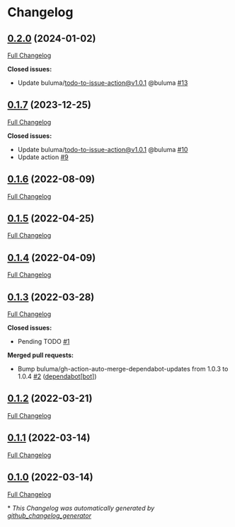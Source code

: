 # Changelog

## [0.2.0](https://github.com/buluma/ansible-role-tftpd/tree/0.2.0) (2024-01-02)

[Full Changelog](https://github.com/buluma/ansible-role-tftpd/compare/0.1.7...0.2.0)

**Closed issues:**

- Update buluma/todo-to-issue-action@v1.0.1 @buluma [\#13](https://github.com/buluma/ansible-role-tftpd/issues/13)

## [0.1.7](https://github.com/buluma/ansible-role-tftpd/tree/0.1.7) (2023-12-25)

[Full Changelog](https://github.com/buluma/ansible-role-tftpd/compare/0.1.6...0.1.7)

**Closed issues:**

- Update buluma/todo-to-issue-action@v1.0.1 @buluma [\#10](https://github.com/buluma/ansible-role-tftpd/issues/10)
- Update action [\#9](https://github.com/buluma/ansible-role-tftpd/issues/9)

## [0.1.6](https://github.com/buluma/ansible-role-tftpd/tree/0.1.6) (2022-08-09)

[Full Changelog](https://github.com/buluma/ansible-role-tftpd/compare/0.1.5...0.1.6)

## [0.1.5](https://github.com/buluma/ansible-role-tftpd/tree/0.1.5) (2022-04-25)

[Full Changelog](https://github.com/buluma/ansible-role-tftpd/compare/0.1.4...0.1.5)

## [0.1.4](https://github.com/buluma/ansible-role-tftpd/tree/0.1.4) (2022-04-09)

[Full Changelog](https://github.com/buluma/ansible-role-tftpd/compare/0.1.3...0.1.4)

## [0.1.3](https://github.com/buluma/ansible-role-tftpd/tree/0.1.3) (2022-03-28)

[Full Changelog](https://github.com/buluma/ansible-role-tftpd/compare/0.1.2...0.1.3)

**Closed issues:**

- Pending TODO [\#1](https://github.com/buluma/ansible-role-tftpd/issues/1)

**Merged pull requests:**

- Bump buluma/gh-action-auto-merge-dependabot-updates from 1.0.3 to 1.0.4 [\#2](https://github.com/buluma/ansible-role-tftpd/pull/2) ([dependabot[bot]](https://github.com/apps/dependabot))

## [0.1.2](https://github.com/buluma/ansible-role-tftpd/tree/0.1.2) (2022-03-21)

[Full Changelog](https://github.com/buluma/ansible-role-tftpd/compare/0.1.1...0.1.2)

## [0.1.1](https://github.com/buluma/ansible-role-tftpd/tree/0.1.1) (2022-03-14)

[Full Changelog](https://github.com/buluma/ansible-role-tftpd/compare/0.1.0...0.1.1)

## [0.1.0](https://github.com/buluma/ansible-role-tftpd/tree/0.1.0) (2022-03-14)

[Full Changelog](https://github.com/buluma/ansible-role-tftpd/compare/f98d6dbccadb3d51d8ced11c1a458c4a1057f8db...0.1.0)



\* *This Changelog was automatically generated by [github_changelog_generator](https://github.com/github-changelog-generator/github-changelog-generator)*
